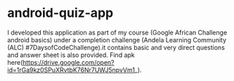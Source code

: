 # android-quiz-app

I developed this application as part of my course (Google African Challenge android basics)  under a completion challenge (Andela Learning Community (ALC) #7DaysofCodeChallenge).it contains basic and very direct questions and answer sheet is also provided.
Find apk here(https://drive.google.com/open?id=1rGa9kz0SPuXRvtbK76Nr7UWJ5npvVm1_).


